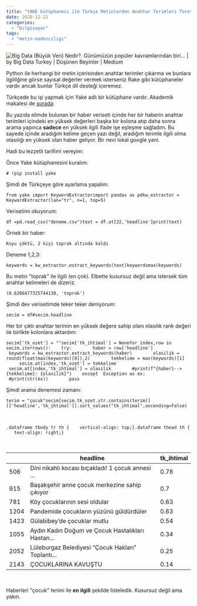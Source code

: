 ```yaml
---
title: "YAKE kütüphanesi ile Türkçe Metinlerden Anahtar Terimleri Türetin"
date: 2020-12-21
categories: 
  - "bilgisayar"
tags: 
  - "metin-madenciligi"
---
```


![Big Data (Büyük Veri) Nedir?. Günümüzün popüler kavramlarından biri… | by Big  Data Turkey | Düşünen Beyinler | Medium](/images/0*4hO1nX2M9wazKcP_)

Python ile herhangi bir metin içerisinden anahtar terimler çıkarma ve bunlara ilgililğine görse sayısal değerler vermek isterseniz Rake gibi kütüphaneler vardır ancak bunlar Türkçe dil desteği içeremez.

Türkçede bu işi yapmak için Yake adlı bir kütüphane vardır. Akademik makalesi de [şurada](https://www.sciencedirect.com/science/article/abs/pii/S0020025519308588?casa_token=NZfi-GmbK1gAAAAA:WC5tKprHpm5fy2askOGZsc_sFyqklbjNqUGrb7ipJZLTwgzqlPem_tqDDjy_rL_u44w2X_VVkkQ):

Bu yazıda elimde bulunan bir haber veriseti içinde her bir haberin anahtar terimleri içindeki en yüksek değerleri başka bir kolona atıp daha sonra arama yapınca **sadece** en yüksek ilgili ifade işe eşleşme sağladım. Bu sayede içinde aradığım kelime geçen yazı değil, aradığım terimle ilgili olma olasılığı en yüksek olan haber geliyor. Bir nevi lokal google yani.

Hadi bu lezzetli tarifimi vereyim:

Önce Yake kütüphanesini kuralım:

```
# !pip install yake
```

Şimdi de Türkçeye göre ayarlama yapalım:

```
from yake import KeywordExtractorimport pandas as pdkw_extractor = KeywordExtractor(lan="tr", n=1, top=5)
```

Verisetimi okuyorum:

```
df =pd.read_csv("deneme.csv")text = df.at[22,'headline']print(text)
```

Örnek bir haber:

```
Kuyu çöktü, 2 kişi toprak altında kaldı
```

Deneme 1,2,3:

```
keywords = kw_extractor.extract_keywords(text)keywordsmax(keywords)
```

Bu metin "toprak" ile ilgili (en çok). Elbette kusursuz değil ama istersek tüm anahtar kelimeleri de dizeriz.

```
(0.6286477325744138, 'toprak')
```

Şimdi dev verisetimde teker teker deniyorum:

```
secim = df#secim.headline
```

Her bir çıktı anahtar terimin en yüksek değere sahip olanı olasılık rank değeri ile birlikte kolonlara aktardım:

```
secim['tk_ozet'] = ""secim['tk_ihtimal'] = Nonefor index,row in secim.iterrows():    try:        haber = row['headline']        keywords = kw_extractor.extract_keywords(haber)        olasilik = round(float(max(keywords)[0]),2)        tekkelime = max(keywords)[1]        secim.at[index,'tk_ozet'] = tekkelime        secim.at[index,'tk_ihtimal'] = olasilik        #print(f"{haber}--> {tekkelime}: {olasilik}")    except  Exception as ex:        #print(str(ex))        pass
```

Şimdi arama denemesi zamanı:

```
terim = "çocuk"secim[secim.tk_ozet.str.contains(terim)][['headline','tk_ihtimal']].sort_values("tk_ihtimal",ascending=False)
```

​​

```
.dataframe tbody tr th {    vertical-align: top;}​.dataframe thead th {    text-align: right;}
```

</style>​

|  | headline | tk\_ihtimal |
| --- | --- | --- |
| 506 | Dini nikahlı kocası bıçakladı! 1 çocuk annesi ... | 0.78 |
| 915 | Başakşehir anne çocuk merkezine sahip çıkıyor | 0.7 |
| 781 | Köy çocuklarının sesi oldular | 0.63 |
| 1204 | Pandemide çocukların yüzünü güldürdüler | 0.63 |
| 1423 | Gülabibey’de çocuklar mutlu | 0.54 |
| 1055 | Aydın Kadın Doğum ve Çocuk Hastalıkları Hastan... | 0.34 |
| 2052 | Lüleburgaz Belediyesi “Çocuk Hakları" Toplantı... | 0.25 |
| 2143 | ÇOCUKLARINA KAVUŞTU | 0.14 |

​

</div>

Haberleri "çocuk" terimi ile **en ilgili** şekilde listeledik. Kusursuz değil ama yakın.
